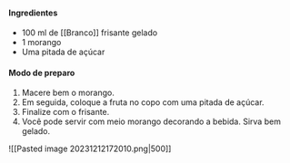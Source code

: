 #### Ingredientes

-  100 ml de [[Branco]] frisante gelado
-  1 morango
-  Uma pitada de açúcar
	
#### Modo de preparo

1. Macere bem o morango.
2. Em seguida, coloque a fruta no copo com uma pitada de açúcar.
3. Finalize com o frisante.
4. Você pode servir com meio morango decorando a bebida. Sirva bem gelado.

![[Pasted image 20231212172010.png|500]]
